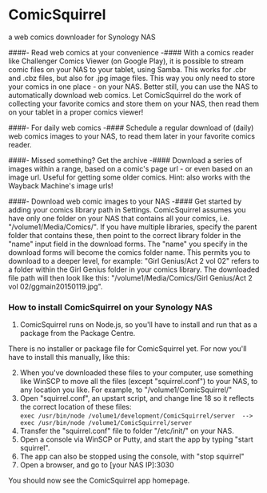 # ComicSquirrel
a web comics downloader for Synology NAS

####- Read web comics at your convenience -####
With a comics reader like Challenger Comics Viewer (on Google Play), it is possible to stream comic files on your NAS to your tablet, using Samba. This works for .cbr and .cbz files, but also for .jpg image files. This way you only need to store your comics in one place - on your NAS. Better still, you can use the NAS to automatically download web comics. Let ComicSquirrel do the work of collecting your favorite comics and store them on your NAS, then read them on your tablet in a proper comics viewer!

####- For daily web comics -####
Schedule a regular download of (daily) web comics images to your NAS, to read them later in your favorite comics reader.

####- Missed something? Get the archive -####
Download a series of images within a range, based on a comic's page url - or even based on an image url. Useful for getting some older comics. Hint: also works with the Wayback Machine's image urls!

####- Download web comic images to your NAS -####
Get started by adding your comics library path in Settings. 
ComicSquirrel assumes you have only one folder on your NAS that contains all your comics, i.e. "/volume1/Media/Comics/". If you have multiple libraries, specify the parent folder that contains these, then point to the correct library folder in the "name" input field in the download forms.
The "name" you specify in the download forms will become the comics folder name. This permits you to download to a deeper level, for example: "Girl Genius/Act 2 vol 02" refers to a folder within the Girl Genius folder in your comics library. The downloaded file path will then look like this: "/volume1/Media/Comics/Girl Genius/Act 2 vol 02/ggmain20150119.jpg".

### How to install ComicSquirrel on your Synology NAS ###
1. ComicSquirrel runs on Node.js, so you'll have to install and run that as a package from the Package Centre. 

There is no installer or package file for ComicSquirrel yet. For now you'll have to install this manually, like this: 

2. When you've downloaded these files to your computer, use something like WinSCP to move all the files (except "squirrel.conf") to your NAS, to any location you like. For example, to "/volume1/ComicSquirrel/"
3. Open "squirrel.conf", an upstart script, and change line 18 so it reflects the correct location of these files:       
  ```exec /usr/bin/node /volume1/development/ComicSquirrel/server  --> exec /usr/bin/node /volume1/ComicSquirrel/server```
4. Transfer the "squirrel.conf" file to folder "/etc/init/" on your NAS. 
5. Open a console via WinSCP or Putty, and start the app by typing "start squirrel". 
6. The app can also be stopped using the console, with "stop squirrel"
7. Open a browser, and go to [your NAS IP]:3030 

You should now see the ComicSquirrel app homepage.
